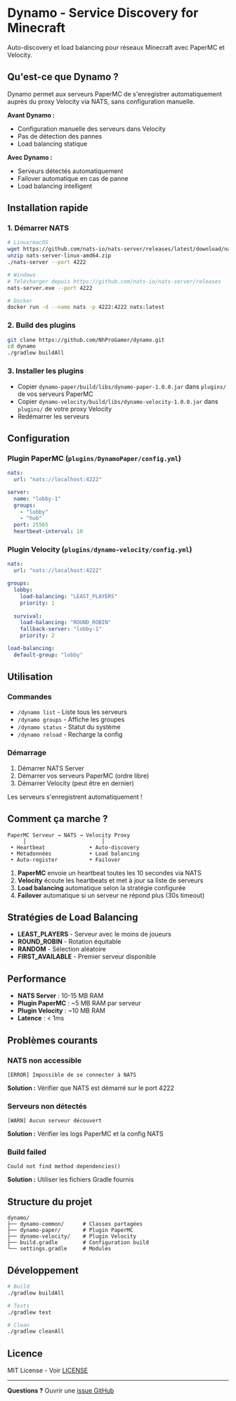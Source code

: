 # Dynamo - Service Discovery for Minecraft

Auto-discovery et load balancing pour réseaux Minecraft avec PaperMC et Velocity.

## Qu'est-ce que Dynamo ?

Dynamo permet aux serveurs PaperMC de s'enregistrer automatiquement auprès du proxy Velocity via NATS, sans configuration manuelle.

**Avant Dynamo :**
- Configuration manuelle des serveurs dans Velocity
- Pas de détection des pannes
- Load balancing statique

**Avec Dynamo :**
- Serveurs détectés automatiquement
- Failover automatique en cas de panne
- Load balancing intelligent

## Installation rapide

### 1. Démarrer NATS
```bash
# Linux/macOS
wget https://github.com/nats-io/nats-server/releases/latest/download/nats-server-linux-amd64.zip
unzip nats-server-linux-amd64.zip
./nats-server --port 4222

# Windows
# Télécharger depuis https://github.com/nats-io/nats-server/releases
nats-server.exe --port 4222

# Docker
docker run -d --name nats -p 4222:4222 nats:latest
```

### 2. Build des plugins
```bash
git clone https://github.com/NhProGamer/dynamo.git
cd dynamo
./gradlew buildAll
```

### 3. Installer les plugins
- Copier `dynamo-paper/build/libs/dynamo-paper-1.0.0.jar` dans `plugins/` de vos serveurs PaperMC
- Copier `dynamo-velocity/build/libs/dynamo-velocity-1.0.0.jar` dans `plugins/` de votre proxy Velocity
- Redémarrer les serveurs

## Configuration

### Plugin PaperMC (`plugins/DynamoPaper/config.yml`)
```yaml
nats:
  url: "nats://localhost:4222"

server:
  name: "lobby-1"
  groups:
    - "lobby"
    - "hub"
  port: 25565
  heartbeat-interval: 10
```

### Plugin Velocity (`plugins/dynamo-velocity/config.yml`)
```yaml
nats:
  url: "nats://localhost:4222"

groups:
  lobby:
    load-balancing: "LEAST_PLAYERS"
    priority: 1
  
  survival:
    load-balancing: "ROUND_ROBIN"
    fallback-server: "lobby-1"
    priority: 2

load-balancing:
  default-group: "lobby"
```

## Utilisation

### Commandes
- `/dynamo list` - Liste tous les serveurs
- `/dynamo groups` - Affiche les groupes
- `/dynamo status` - Statut du système
- `/dynamo reload` - Recharge la config

### Démarrage
1. Démarrer NATS Server
2. Démarrer vos serveurs PaperMC (ordre libre)
3. Démarrer Velocity (peut être en dernier)

Les serveurs s'enregistrent automatiquement !

## Comment ça marche ?

```
PaperMC Serveur → NATS → Velocity Proxy
     │                        │
 • Heartbeat              • Auto-discovery
 • Métadonnées            • Load balancing
 • Auto-register          • Failover
```

1. **PaperMC** envoie un heartbeat toutes les 10 secondes via NATS
2. **Velocity** écoute les heartbeats et met à jour sa liste de serveurs
3. **Load balancing** automatique selon la stratégie configurée
4. **Failover** automatique si un serveur ne répond plus (30s timeout)

## Stratégies de Load Balancing

- **LEAST_PLAYERS** - Serveur avec le moins de joueurs
- **ROUND_ROBIN** - Rotation équitable
- **RANDOM** - Sélection aléatoire
- **FIRST_AVAILABLE** - Premier serveur disponible

## Performance

- **NATS Server** : 10-15 MB RAM
- **Plugin PaperMC** : ~5 MB RAM par serveur
- **Plugin Velocity** : ~10 MB RAM
- **Latence** : < 1ms

## Problèmes courants

### NATS non accessible
```
[ERROR] Impossible de se connecter à NATS
```
**Solution :** Vérifier que NATS est démarré sur le port 4222

### Serveurs non détectés
```
[WARN] Aucun serveur découvert
```
**Solution :** Vérifier les logs PaperMC et la config NATS

### Build failed
```
Could not find method dependencies()
```
**Solution :** Utiliser les fichiers Gradle fournis

## Structure du projet

```
dynamo/
├── dynamo-common/      # Classes partagées
├── dynamo-paper/       # Plugin PaperMC
├── dynamo-velocity/    # Plugin Velocity
├── build.gradle        # Configuration build
└── settings.gradle     # Modules
```

## Développement

```bash
# Build
./gradlew buildAll

# Tests
./gradlew test

# Clean
./gradlew cleanAll
```

## Licence

MIT License - Voir [LICENSE](LICENSE)

---

**Questions ?** Ouvrir une [issue GitHub](https://github.com/NhProGamer/dynamo/issues)